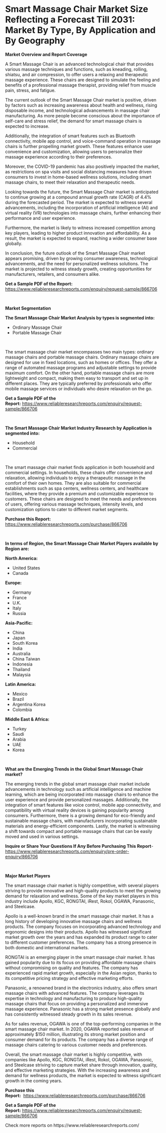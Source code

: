 <p><h1>Smart Massage Chair Market Size Reflecting a Forecast Till 2031: Market By Type, By Application and By Geography</h1></p><p><strong>Market Overview and Report Coverage</strong></p>
<p><p>A Smart Massage Chair is an advanced technological chair that provides various massage techniques and functions, such as kneading, rolling, shiatsu, and air compression, to offer users a relaxing and therapeutic massage experience. These chairs are designed to simulate the feeling and benefits of a professional massage therapist, providing relief from muscle pain, stress, and fatigue.</p><p>The current outlook of the Smart Massage Chair market is positive, driven by factors such as increasing awareness about health and wellness, rising disposable income, and technological advancements in massage chair manufacturing. As more people become conscious about the importance of self-care and stress relief, the demand for smart massage chairs is expected to increase.</p><p>Additionally, the integration of smart features such as Bluetooth connectivity, mobile app control, and voice-command operation in massage chairs is further propelling market growth. These features enhance user convenience and customization, allowing users to personalize their massage experience according to their preferences.</p><p>Moreover, the COVID-19 pandemic has also positively impacted the market, as restrictions on spa visits and social distancing measures have driven consumers to invest in home-based wellness solutions, including smart massage chairs, to meet their relaxation and therapeutic needs.</p><p>Looking towards the future, the Smart Massage Chair market is anticipated to continue growing at a compound annual growth rate (CAGR) of 4.4% during the forecasted period. The market is expected to witness several advancements, including the incorporation of artificial intelligence (AI) and virtual reality (VR) technologies into massage chairs, further enhancing their performance and user experience.</p><p>Furthermore, the market is likely to witness increased competition among key players, leading to higher product innovation and affordability. As a result, the market is expected to expand, reaching a wider consumer base globally.</p><p>In conclusion, the future outlook of the Smart Massage Chair market appears promising, driven by growing consumer awareness, technological advancements, and the need for personalized wellness solutions. The market is projected to witness steady growth, creating opportunities for manufacturers, retailers, and consumers alike.</p></p>
<p><strong>Get a Sample PDF of the Report:</strong> <a href="https://www.reliableresearchreports.com/enquiry/request-sample/866706">https://www.reliableresearchreports.com/enquiry/request-sample/866706</a></p>
<p>&nbsp;</p>
<p><strong>Market Segmentation</strong></p>
<p><strong>The Smart Massage Chair Market Analysis by types is segmented into:</strong></p>
<p><ul><li>Ordinary Massage Chair</li><li>Portable Massage Chair</li></ul></p>
<p>&nbsp;</p>
<p><p>The smart massage chair market encompasses two main types: ordinary massage chairs and portable massage chairs. Ordinary massage chairs are designed for use in fixed locations, such as homes or offices. They offer a range of automated massage programs and adjustable settings to provide maximum comfort. On the other hand, portable massage chairs are more lightweight and compact, making them easy to transport and set up in different places. They are typically preferred by professionals who offer mobile massage services or individuals who desire relaxation on the go.</p></p>
<p><strong>Get a Sample PDF of the Report:</strong>&nbsp;<a href="https://www.reliableresearchreports.com/enquiry/request-sample/866706">https://www.reliableresearchreports.com/enquiry/request-sample/866706</a></p>
<p>&nbsp;</p>
<p><strong>The Smart Massage Chair Market Industry Research by Application is segmented into:</strong></p>
<p><ul><li>Household</li><li>Commercial</li></ul></p>
<p>&nbsp;</p>
<p><p>The smart massage chair market finds application in both household and commercial settings. In households, these chairs offer convenience and relaxation, allowing individuals to enjoy a therapeutic massage in the comfort of their own homes. They are also suitable for commercial establishments such as spa centers, wellness centers, and healthcare facilities, where they provide a premium and customizable experience to customers. These chairs are designed to meet the needs and preferences of users, offering various massage techniques, intensity levels, and customization options to cater to different market segments.</p></p>
<p><strong>Purchase this Report:</strong>&nbsp; <a href="https://www.reliableresearchreports.com/purchase/866706">https://www.reliableresearchreports.com/purchase/866706</a></p>
<p>&nbsp;</p>
<p><strong>In terms of Region, the Smart Massage Chair Market Players available by Region are:</strong></p>
<p>
    <p> <strong> North America: </strong>
        <ul>
            <li>United States</li>
            <li>Canada</li>
        </ul>
        </p> 
    <p> <strong> Europe: </strong>
        <ul>
            <li>Germany</li>
            <li>France</li>
            <li>U.K.</li>
            <li>Italy</li>
            <li>Russia</li>
        </ul>
        </p> 
    <p> <strong> Asia-Pacific: </strong>
        <ul>
            <li>China</li>
            <li>Japan</li>
            <li>South Korea</li>
            <li>India</li>
            <li>Australia</li>
            <li>China Taiwan</li>
            <li>Indonesia</li>
            <li>Thailand</li>
            <li>Malaysia</li>
        </ul>
        </p> 
    <p> <strong> Latin America: </strong>
        <ul>
            <li>Mexico</li>
            <li>Brazil</li>
            <li>Argentina Korea</li>
            <li>Colombia</li>
        </ul>
        </p> 
    <p> <strong> Middle East & Africa: </strong>
        <ul>
            <li>Turkey</li>
            <li>Saudi</li>
            <li>Arabia</li>
            <li>UAE</li>
            <li>Korea</li>
        </ul>
    </p>
    </p>
<p>&nbsp;</p>
<p><strong>What are the Emerging Trends in the Global Smart Massage Chair market?</strong></p>
<p><p>The emerging trends in the global smart massage chair market include advancements in technology such as artificial intelligence and machine learning, which are being incorporated into massage chairs to enhance the user experience and provide personalized massages. Additionally, the integration of smart features like voice control, mobile app connectivity, and compatibility with virtual reality devices is gaining popularity among consumers. Furthermore, there is a growing demand for eco-friendly and sustainable massage chairs, with manufacturers incorporating sustainable materials and energy-efficient components. Lastly, the market is witnessing a shift towards compact and portable massage chairs that can be easily moved and used in various settings.</p></p>
<p><strong>Inquire or Share Your Questions If Any Before Purchasing This Report</strong>- <a href="https://www.reliableresearchreports.com/enquiry/pre-order-enquiry/866706">https://www.reliableresearchreports.com/enquiry/pre-order-enquiry/866706</a></p>
<p>&nbsp;</p>
<p><strong>Major Market Players</strong></p>
<p><p>The smart massage chair market is highly competitive, with several players striving to provide innovative and high-quality products to meet the growing demand for relaxation and wellness. Some of the key market players in this industry include Apollo, KGC, RONGTAI, iRest, Rokol, OGAWA, Panasonic, and Steelcase.</p><p>Apollo is a well-known brand in the smart massage chair market. It has a long history of developing innovative massage chairs and wellness products. The company focuses on incorporating advanced technology and ergonomic designs into their products. Apollo has witnessed significant market growth over the years and has expanded its product range to cater to different customer preferences. The company has a strong presence in both domestic and international markets.</p><p>RONGTAI is an emerging player in the smart massage chair market. It has gained popularity due to its focus on providing affordable massage chairs without compromising on quality and features. The company has experienced rapid market growth, especially in the Asian region, thanks to its competitive pricing strategy and effective marketing efforts.</p><p>Panasonic, a renowned brand in the electronics industry, also offers smart massage chairs with advanced features. The company leverages its expertise in technology and manufacturing to produce high-quality massage chairs that focus on providing a personalized and immersive massage experience. Panasonic has a strong market presence globally and has consistently witnessed steady growth in its sales revenue.</p><p>As for sales revenue, OGAWA is one of the top-performing companies in the smart massage chair market. In 2020, OGAWA reported sales revenue of approximately $150 million, illustrating its strong market position and consumer demand for its products. The company has a diverse range of massage chairs catering to various customer needs and preferences.</p><p>Overall, the smart massage chair market is highly competitive, with companies like Apollo, KGC, RONGTAI, iRest, Rokol, OGAWA, Panasonic, and Steelcase striving to capture market share through innovation, quality, and effective marketing strategies. With the increasing awareness and demand for wellness products, the market is expected to witness significant growth in the coming years.</p></p>
<p><strong>Purchase this Report:</strong>&nbsp;&nbsp;<a href="https://www.reliableresearchreports.com/purchase/866706">https://www.reliableresearchreports.com/purchase/866706</a></p>
<p></p>
<p><strong>Get a Sample PDF of the Report:</strong>&nbsp;<a href="https://www.reliableresearchreports.com/enquiry/request-sample/866706">https://www.reliableresearchreports.com/enquiry/request-sample/866706</a></p>
<p>Check more reports on https://www.reliableresearchreports.com/</p>